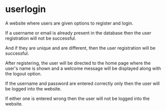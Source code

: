 # userlogin

A website where users are given options to register and login.

If a username or email is already present in the database then the user registration will not be successful.

And if they are unique and are different, then the user registration will be successful.

After registering, the user will be directed to the home page where the user's name is shown and a welcome message will be displayed along with the logout option.

If the username and password are entered correctly only then the user will be logged into the website.

If either one is entered wrong then the user will not be logged into the website.

